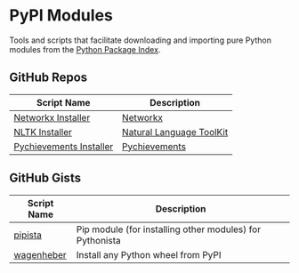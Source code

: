 # PyPI Modules

Tools and scripts that facilitate downloading and importing pure Python modules from the [Python Package Index][].

GitHub Repos
------------

| Script Name                        | Description                |
| ---------------------------------- | -------------------------- |
| [Networkx Installer][Vik2015]      | [Networkx]                 |
| [NLTK Installer][Vik2015]          | [Natural Language ToolKit] |
| [Pychievements Installer][Vik2015] | [Pychievements]            |


GitHub Gists
------------

| Script Name    | Description   |
| -------------- | ------------- |
| [pipista][]    | Pip module (for installing other modules) for Pythonista |
| [wagenheber][] | Install any Python wheel from PyPI |


[Python Package Index]: https://pypi.python.org/pypi
[Natural Language ToolKit]: https://pypi.python.org/pypi/nltk
[Networkx]: https://pypi.python.org/pypi/networkx
[Pychievements]: https://pypi.python.org/pypi/pychievements
[Vik2015]: https://github.com/Vik2015/pythonista-installers
[pipista]: https://gist.github.com/pudquick/4116558
[wagenheber]: https://gist.github.com/SpotlightKid/dba8f308ad99c2f5afb8

